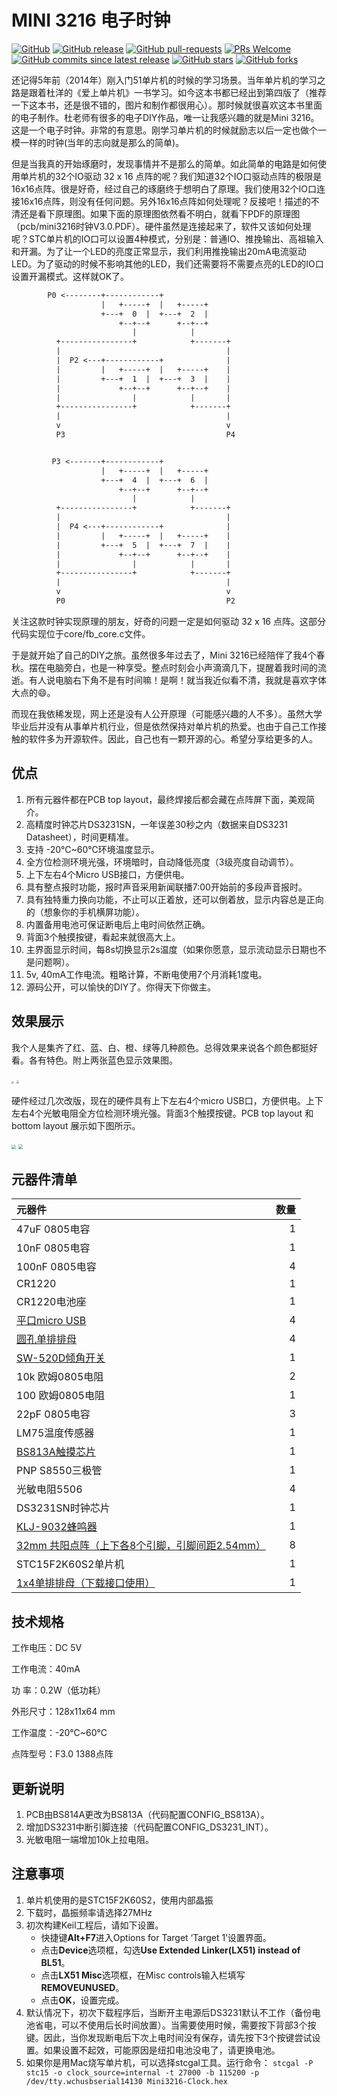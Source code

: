 # MINI 3216 电子时钟

[![GitHub](https://img.shields.io/github/license/smcdef/Mini-3216.svg)](https://github.com/smcdef/Mini-3216/blob/master/LICENSE)
[![GitHub release](https://img.shields.io/github/release/smcdef/Mini-3216.svg)](https://github.com/smcdef/Mini-3216/releases)
[![GitHub pull-requests](https://img.shields.io/github/issues-pr/smcdef/Mini-3216.svg)](https://github.com/smcdef/Mini-3216/pulls)
[![PRs Welcome](https://img.shields.io/badge/PRs-welcome-blueviolet.svg?style=flat)](https://github.com/smcdef/Mini-3216/pulls)
[![GitHub commits since latest release](https://img.shields.io/github/commits-since/smcdef/Mini-3216/latest.svg)](https://github.com/smcdef/Mini-3216/commits/master)
[![GitHub stars](https://img.shields.io/github/stars/smcdef/Mini-3216.svg)](https://github.com/smcdef/Mini-3216/stargazers)
[![GitHub forks](https://img.shields.io/github/forks/smcdef/Mini-3216.svg)](https://github.com/smcdef/Mini-3216/network/members)


还记得5年前（2014年）刚入门51单片机的时候的学习场景。当年单片机的学习之路是跟着杜洋的《爱上单片机》一书学习。如今这本书都已经出到第四版了（推荐一下这本书，还是很不错的，图片和制作都很用心）。那时候就很喜欢这本书里面的电子制作。杜老师有很多的电子DIY作品，唯一让我感兴趣的就是Mini 3216。这是一个电子时钟。非常的有意思。刚学习单片机的时候就励志以后一定也做个一模一样的时钟(当年的志向就是那么的简单)。

但是当我真的开始琢磨时，发现事情并不是那么的简单。如此简单的电路是如何使用单片机的32个IO驱动 32 x 16 点阵的呢？我们知道32个IO口驱动点阵的极限是16x16点阵。很是好奇，经过自己的琢磨终于想明白了原理。我们使用32个IO口连接16x16点阵，则没有任何问题。另外16x16点阵如何处理呢？反接吧！描述的不清还是看下原理图。如果下面的原理图依然看不明白，就看下PDF的原理图（pcb/mini3216时钟V3.0.PDF）。硬件虽然是连接起来了，软件又该如何处理呢？STC单片机的IO口可以设置4种模式，分别是：普通IO、推挽输出、高祖输入和开漏。为了让一个LED的亮度正常显示，我们利用推挽输出20mA电流驱动LED。为了驱动的时候不影响其他的LED，我们还需要将不需要点亮的LED的IO口设置开漏模式。这样就OK了。

```txt
        P0 <--------+------------+
                    |   +-----+  |   +-----+
                    +---+  0  |  +---+  2  |
                        +--+--+      +--+--+
                           |            |
          +----------------+            +-------+
          |                                     |
          |  P2 <---+------------+              |
          |         |   +-----+  |   +-----+    |
          |         +---+  1  |  +---+  3  |    |
          |             +--+--+      +--+--+    |
          |                |            |       |
          +----------------+            +-------+
          |                                     |
          v                                     v
          P3                                    P4


         P3 <-------+------------+
                    |   +-----+  |   +-----+
                    +---+  4  |  +---+  6  |
                        +--+--+      +--+--+
                           |            |
          +----------------+            +-------+
          |                                     |
          |  P4 <---+------------+              |
          |         |   +-----+  |   +-----+    |
          |         +---+  5  |  +---+  7  |    |
          |             +--+--+      +--+--+    |
          |                |            |       |
          +----------------+            +-------+
          |                                     |
          v                                     v
          P0                                    P2
```

关注这款时钟实现原理的朋友，好奇的问题一定是如何驱动 32 x 16 点阵。这部分代码实现位于core/fb_core.c文件。

于是就开始了自己的DIY之旅。虽然很多年过去了，Mini 3216已经陪伴了我4个春秋。摆在电脑旁白，也是一种享受。整点时刻会小声滴滴几下，提醒着我时间的流逝。有人说电脑右下角不是有时间嘛！是啊！就当我近似看不清，我就是喜欢字体大点的😄。

而现在我依稀发现，网上还是没有人公开原理（可能感兴趣的人不多）。虽然大学毕业后并没有从事单片机行业，但是依然保持对单片机的热爱。也由于自己工作接触的软件多为开源软件。因此，自己也有一颗开源的心。希望分享给更多的人。

## 优点

1. 所有元器件都在PCB top layout，最终焊接后都会藏在点阵屏下面，美观简介。
2. 高精度时钟芯片DS3231SN，一年误差30秒之内（数据来自DS3231 Datasheet），时间更精准。
3. 支持 -20℃~60℃环境温度显示。
4. 全方位检测环境光强，环境暗时，自动降低亮度（3级亮度自动调节）。
5. 上下左右4个Micro USB接口，方便供电。
6. 具有整点报时功能，报时声音采用新闻联播7:00开始前的多段声音报时。
7. 具有独特重力换向功能，不止可以正着放，还可以倒着放，显示内容总是正向的（想象你的手机横屏功能）。
8. 内置备用电池可保证断电后上电时间依然正确。
9. 背面3个触摸按键，看起来就很高大上。
10. 主界面显示时间，每8s切换显示2s温度（如果你愿意，显示流动显示日期也不是问题啊）。
11. 5v, 40mA工作电流。粗略计算，不断电使用7个月消耗1度电。
12. 源码公开，可以愉快的DIY了。你得天下你做主。

## 效果展示

我个人是集齐了红、蓝、白、橙、绿等几种颜色。总得效果来说各个颜色都挺好看。各有特色。附上两张蓝色显示效果图。

<img src="Documentation/image/time.JPG" style="zoom:25%" />

<img src="Documentation/image/temperature.JPG" style="zoom:27%" />

硬件经过几次改版，现在的硬件具有上下左右4个micro USB口，方便供电。上下左右4个光敏电阻全方位检测环境光强。背面3个触摸按键。PCB top layout 和 bottom layout 展示如下图所示。

<img src="Documentation/image/top_layout.png" style="zoom:43%" />

<img src="Documentation/image/bottom_layout.png" style="zoom:45%" />

## 元器件清单

| 元器件                                                       | 数量 |
| :----------------------------------------------------------- | ---: |
| 47uF 0805电容                                                |    1 |
| 10nF 0805电容                                                |    1 |
| 100nF 0805电容                                               |    4 |
| CR1220                                                       |    1 |
| CR1220电池座                                                 |    1 |
| [平口micro USB](https://item.taobao.com/item.htm?spm=a1z09.2.0.0.56db2e8d9M883Y&id=563928996432&_u=o1ltpbj55c9c) |    4 |
| [圆孔单排排母](https://item.taobao.com/item.htm?spm=a1z10.3-c.w4002-21261304145.10.1f211f35uFoswJ&id=564032495761) |    4 |
| [SW-520D倾角开关](https://detail.tmall.com/item.htm?id=580815564872&spm=a1z09.2.0.0.56db2e8d9M883Y&_u=o1ltpbj5179b) |    1 |
| 10k 欧姆0805电阻                                             |    2 |
| 100 欧姆0805电阻                                             |    1 |
| 22pF 0805电容                                                |    3 |
| LM75温度传感器                                               |    1 |
| [BS813A触摸芯片](https://item.taobao.com/item.htm?spm=a1z09.2.0.0.56db2e8d9M883Y&id=36285536377&_u=o1ltpbj5139d) |    1 |
| PNP S8550三极管                                              |    1 |
| 光敏电阻5506                                                 |    4 |
| DS3231SN时钟芯片                                             |    1 |
| [KLJ-9032蜂鸣器](https://item.taobao.com/item.htm?spm=a1z09.2.0.0.56db2e8d9M883Y&id=564040278829&_u=o1ltpbj5673d) |    1 |
| [32mm 共阳点阵（上下各8个引脚，引脚间距2.54mm）](https://item.taobao.com/item.htm?spm=a1z09.2.0.0.56db2e8d9M883Y&id=573348473815&_u=o1ltpbj52711) |    8 |
| STC15F2K60S2单片机                                           |    1 |
| [1x4单排排母（下载接口使用）](https://item.taobao.com/item.htm?spm=a1z10.3-c.w4002-21261304145.9.51231f35z1KhNQ&id=563776620907) |    1 |

## 技术规格

工作电压：DC 5V

工作电流：40mA

功      率：0.2W（低功耗）

外形尺寸：128x11x64 mm

工作温度：-20℃~60℃

点阵型号：F3.0  1388点阵

## 更新说明

1. PCB由BS814A更改为BS813A（代码配置CONFIG_BS813A）。
2. 增加DS3231中断引脚连接（代码配置CONFIG_DS3231_INT）。
3. 光敏电阻一端增加10k上拉电阻。

## 注意事项

1. 单片机使用的是STC15F2K60S2，使用内部晶振
2. 下载时，晶振频率请选择27MHz
3. 初次构建Keil工程后，请如下设置。
    - 快捷键**Alt+F7**进入Options for Target ‘Target 1’设置界面。
    - 点击**Device**选项框，勾选**Use Extended Linker(LX51) instead of BL51**。
    - 点击**LX51 Misc**选项框，在Misc controls输入栏填写**REMOVEUNUSED**。
    - 点击**OK**，设置完成。
4. 默认情况下，初次下载程序后，当断开主电源后DS3231默认不工作（备份电池省电，可以不使用后长时间放置）。当需要使用时候，需要按下背部3个按键。因此，当你发现断电后下次上电时间没有保存，请先按下3个按键尝试设置。如果设置不起效，可能原因是纽扣电池没电了，请更换电池。
5. 如果你是用Mac烧写单片机，可以选择stcgal工具。运行命令： `stcgal -P stc15 -o clock_source=internal -t 27000 -b 115200 -p /dev/tty.wchusbserial14130 Mini3216-Clock.hex`
